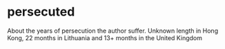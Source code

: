 # persecuted
About the years of persecution the author suffer. Unknown length in Hong Kong, 22 months in Lithuania and 13+ months in the United Kingdom

